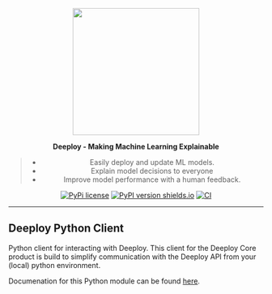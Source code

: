<div align="center">

<a href="https://deeploy.ml"><img src="./docs/content/img/Logo%20(original).png" width="250px"></a>

**Deeploy - Making Machine Learning Explainable**

> * Easily deploy and update ML models.
> * Explain model decisions to everyone
> * Improve model performance with a human feedback.

[![PyPi license](https://img.shields.io/pypi/l/deeploy.svg?color=blue)](https://img.shields.io/pypi/l/deeploy.svg?color=blue)
[![PyPI version shields.io](https://img.shields.io/pypi/v/deeploy.svg)](https://img.shields.io/pypi/v/deeploy.svg)
[![CI](https://gitlab.com/deeploy-ml/deeploy-python-client/badges/master/pipeline.svg)](https://gitlab.com/deeploy-ml/deeploy-python-client/pipelines)

</div>

---
## Deeploy Python Client

Python client for interacting with Deeploy. This client for the Deeploy Core product is build to simplify communication with the Deeploy API from your (local) python environment.

Documenation for this Python module can be found [here](https://deeploy-ml.gitlab.io/deeploy-python-client/).